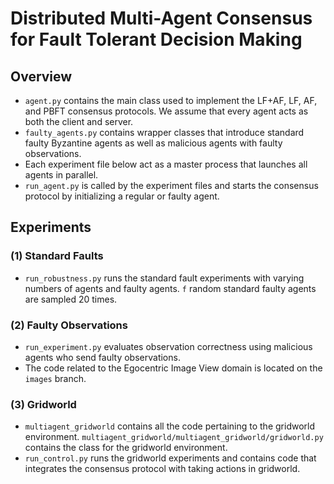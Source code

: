 # Distributed Multi-Agent Consensus for Fault Tolerant Decision Making

### 

## Overview 

* `agent.py` contains the main class used to implement the LF+AF, LF, AF, and PBFT consensus protocols. We assume that every agent acts as both the client and server. 
* `faulty_agents.py` contains wrapper classes that introduce standard faulty Byzantine agents as well as malicious agents with faulty observations. 
* Each experiment file below act as a master process that launches all agents in parallel. 
* `run_agent.py` is called by the experiment files and starts the consensus protocol by initializing a regular or faulty agent. 

## Experiments 

### (1) Standard Faults

* `run_robustness.py` runs the standard fault experiments with varying numbers of agents and faulty agents. `f` random standard faulty agents are sampled 20 times.

### (2) Faulty Observations

* `run_experiment.py` evaluates observation correctness using malicious agents who send faulty observations. 
* The code related to the Egocentric Image View domain is located on the `images` branch.

### (3) Gridworld

* `multiagent_gridworld` contains all the code pertaining to the gridworld environment. `multiagent_gridworld/multiagent_gridworld/gridworld.py` contains the class for the gridworld environment. 
* `run_control.py` runs the gridworld experiments and contains code that integrates the consensus protocol with taking actions in gridworld. 

